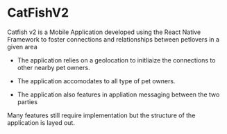 # CatFishV2
Catfish v2 is a Mobile Application developed using the React Native Framework to foster connections and relationships between petlovers in a
given area 

- The application relies on a geolocation to initliaize the connections to other nearby pet owners.

- The application accomodates to all type of pet owners.

- The application also features in appliation messaging between the two parties 

Many features still require implementation but the structure of the application is layed out. 
